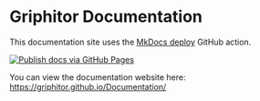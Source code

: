 # Griphitor Documentation

This documentation site uses the [MkDocs deploy](https://github.com/marketplace/actions/deploy-mkdocs) GitHub action.

[![Publish docs via GitHub Pages](https://github.com/Griphitor/Documentation/actions/workflows/main.yml/badge.svg)](https://github.com/Griphitor/Documentation/actions/workflows/main.yml)

You can view the documentation website here: https://griphitor.github.io/Documentation/
